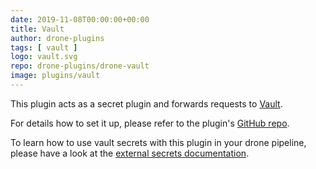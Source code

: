 ```yaml
---
date: 2019-11-08T00:00:00+00:00
title: Vault
author: drone-plugins
tags: [ vault ]
logo: vault.svg
repo: drone-plugins/drone-vault
image: plugins/vault
---
```


This plugin acts as a secret plugin and forwards requests to [Vault](https://vaultproject.io/). 

For details how to set it up, please refer to the plugin's [GitHub repo](https://github.com/drone/drone-vault).

To learn how to use vault secrets with this plugin in your drone pipeline, please have a look at
the [external secrets documentation](https://docs.drone.io/configure/secrets/external/vault/).
